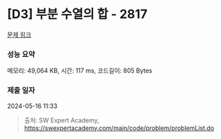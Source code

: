 # [D3] 부분 수열의 합 - 2817 

[문제 링크](https://swexpertacademy.com/main/code/problem/problemDetail.do?contestProbId=AV7IzvG6EksDFAXB) 

### 성능 요약

메모리: 49,064 KB, 시간: 117 ms, 코드길이: 805 Bytes

### 제출 일자

2024-05-16 11:33



> 출처: SW Expert Academy, https://swexpertacademy.com/main/code/problem/problemList.do